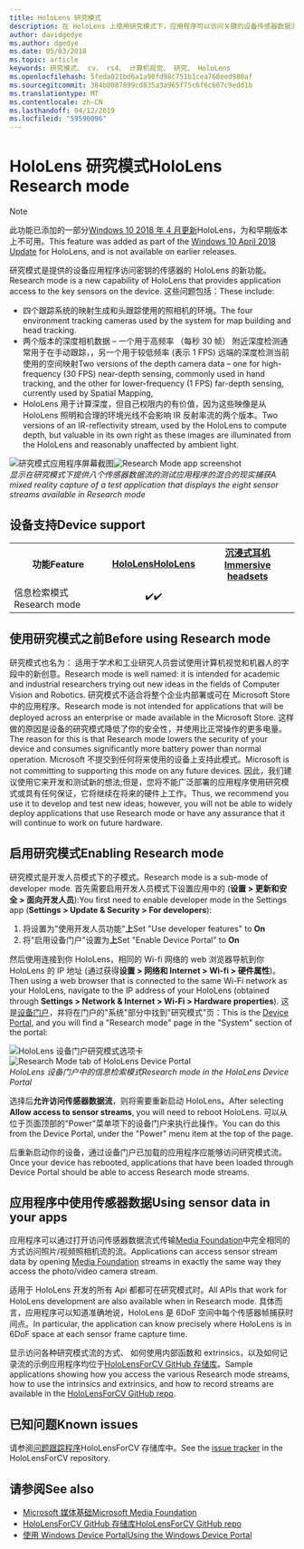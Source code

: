 ```yaml
---
title: HoloLens 研究模式
description: 在 HoloLens 上使用研究模式下，应用程序可以访问关键的设备传感器数据流 （深度、 跟踪、 环境和 IR 反射率）。
author: davidgedye
ms.author: dgedye
ms.date: 05/03/2018
ms.topic: article
keywords: 研究模式、 cv、 rs4、 计算机视觉、 研究、 HoloLens
ms.openlocfilehash: 5feda021bd6a1a90fd98c751b1cea768eed980af
ms.sourcegitcommit: 384b0087899cd835a3a965f75c6f6c607c9edd1b
ms.translationtype: MT
ms.contentlocale: zh-CN
ms.lasthandoff: 04/12/2019
ms.locfileid: "59590096"
---
```

# <a name="hololens-research-mode"></a><span data-ttu-id="2d6ba-104">HoloLens 研究模式</span><span class="sxs-lookup"><span data-stu-id="2d6ba-104">HoloLens Research mode</span></span>

> [!NOTE]
> <span data-ttu-id="2d6ba-105">此功能已添加的一部分[Windows 10 2018 年 4 月更新](release-notes-april-2018.md)HoloLens，为和早期版本上不可用。</span><span class="sxs-lookup"><span data-stu-id="2d6ba-105">This feature was added as part of the [Windows 10 April 2018 Update](release-notes-april-2018.md) for HoloLens, and is not available on earlier releases.</span></span>

<span data-ttu-id="2d6ba-106">研究模式是提供的设备应用程序访问密钥的传感器的 HoloLens 的新功能。</span><span class="sxs-lookup"><span data-stu-id="2d6ba-106">Research mode is a new capability of HoloLens that provides application access to the key sensors on the device.</span></span> <span data-ttu-id="2d6ba-107">这些问题包括：</span><span class="sxs-lookup"><span data-stu-id="2d6ba-107">These include:</span></span>
- <span data-ttu-id="2d6ba-108">四个跟踪系统的映射生成和头跟踪使用的照相机的环境。</span><span class="sxs-lookup"><span data-stu-id="2d6ba-108">The four environment tracking cameras used by the system for map building and head tracking.</span></span>
- <span data-ttu-id="2d6ba-109">两个版本的深度相机数据 – 一个用于高频率 （每秒 30 帧） 附近深度检测通常用于在手动跟踪，，另一个用于较低频率 (表示 1 FPS) 远端的深度检测当前使用的空间映射</span><span class="sxs-lookup"><span data-stu-id="2d6ba-109">Two versions of the depth camera data – one for high-frequency (30 FPS) near-depth sensing, commonly used in hand tracking, and the other for lower-frequency (1 FPS) far-depth sensing, currently used by Spatial Mapping,</span></span>
- <span data-ttu-id="2d6ba-110">HoloLens 用于计算深度，但自己权限内的有价值，因为这些映像是从 HoloLens 照明和合理的环境光线不会影响 IR 反射率流的两个版本。</span><span class="sxs-lookup"><span data-stu-id="2d6ba-110">Two versions of an IR-reflectivity stream, used by the HoloLens to compute depth, but valuable in its own right as these images are illuminated from the HoloLens and reasonably unaffected by ambient light.</span></span>

<span data-ttu-id="2d6ba-111">![研究模式应用程序屏幕截图](images/sensor-stream-viewer.jpg)</span><span class="sxs-lookup"><span data-stu-id="2d6ba-111">![Research Mode app screenshot](images/sensor-stream-viewer.jpg)</span></span><br>
<span data-ttu-id="2d6ba-112">*显示在研究模式下提供八个传感器数据流的测试应用程序的混合的现实捕获*</span><span class="sxs-lookup"><span data-stu-id="2d6ba-112">*A mixed reality capture of a test application that displays the eight sensor streams available in Research mode*</span></span>

## <a name="device-support"></a><span data-ttu-id="2d6ba-113">设备支持</span><span class="sxs-lookup"><span data-stu-id="2d6ba-113">Device support</span></span>

<table>
<tr>
<th><span data-ttu-id="2d6ba-114">功能</span><span class="sxs-lookup"><span data-stu-id="2d6ba-114">Feature</span></span></th><th style="width:150px"> <span data-ttu-id="2d6ba-115"><a href="hololens-hardware-details.md">HoloLens</a></span><span class="sxs-lookup"><span data-stu-id="2d6ba-115"><a href="hololens-hardware-details.md">HoloLens</a></span></span></th><th style="width:150px"> <span data-ttu-id="2d6ba-116"><a href="immersive-headset-hardware-details.md">沉浸式耳机</a></span><span class="sxs-lookup"><span data-stu-id="2d6ba-116"><a href="immersive-headset-hardware-details.md">Immersive headsets</a></span></span></th>
</tr><tr>
<td> <span data-ttu-id="2d6ba-117">信息检索模式</span><span class="sxs-lookup"><span data-stu-id="2d6ba-117">Research mode</span></span></td><td style="text-align: center;"> <span data-ttu-id="2d6ba-118">✔️</span><span class="sxs-lookup"><span data-stu-id="2d6ba-118">✔️</span></span></td><td style="text-align: center;"></td>
</tr>
</table>

## <a name="before-using-research-mode"></a><span data-ttu-id="2d6ba-119">使用研究模式之前</span><span class="sxs-lookup"><span data-stu-id="2d6ba-119">Before using Research mode</span></span>

<span data-ttu-id="2d6ba-120">研究模式也名为： 适用于学术和工业研究人员尝试使用计算机视觉和机器人的字段中的新创意。</span><span class="sxs-lookup"><span data-stu-id="2d6ba-120">Research mode is well named: it is intended for academic and industrial researchers trying out new ideas in the fields of Computer Vision and Robotics.</span></span>  <span data-ttu-id="2d6ba-121">研究模式不适合将整个企业内部署或可在 Microsoft Store 中的应用程序。</span><span class="sxs-lookup"><span data-stu-id="2d6ba-121">Research mode is not intended for applications that will be deployed across an enterprise or made available in the Microsoft Store.</span></span> <span data-ttu-id="2d6ba-122">这样做的原因是设备的研究模式降低了你的安全性，并使用比正常操作的更多电量。</span><span class="sxs-lookup"><span data-stu-id="2d6ba-122">The reason for this is that Research mode lowers the security of your device and consumes significantly more battery power than normal operation.</span></span> <span data-ttu-id="2d6ba-123">Microsoft 不提交到任何将来使用的设备上支持此模式。</span><span class="sxs-lookup"><span data-stu-id="2d6ba-123">Microsoft is not committing to supporting this mode on any future devices.</span></span> <span data-ttu-id="2d6ba-124">因此，我们建议使用它来开发和测试新的想法;但是，您将不能广泛部署的应用程序使用研究模式或具有任何保证，它将继续在将来的硬件上工作。</span><span class="sxs-lookup"><span data-stu-id="2d6ba-124">Thus, we recommend you use it to develop and test new ideas; however, you will not be able to widely deploy applications that use Research mode or have any assurance that it will continue to work on future hardware.</span></span>

## <a name="enabling-research-mode"></a><span data-ttu-id="2d6ba-125">启用研究模式</span><span class="sxs-lookup"><span data-stu-id="2d6ba-125">Enabling Research mode</span></span>

<span data-ttu-id="2d6ba-126">研究模式是开发人员模式下的子模式。</span><span class="sxs-lookup"><span data-stu-id="2d6ba-126">Research mode is a sub-mode of developer mode.</span></span> <span data-ttu-id="2d6ba-127">首先需要启用开发人员模式下设置应用中的 (**设置 > 更新和安全 > 面向开发人员**):</span><span class="sxs-lookup"><span data-stu-id="2d6ba-127">You first need to enable developer mode in the Settings app (**Settings > Update & Security > For developers**):</span></span>

1. <span data-ttu-id="2d6ba-128">将设置为"使用开发人员功能"**上**</span><span class="sxs-lookup"><span data-stu-id="2d6ba-128">Set "Use developer features" to **On**</span></span>
2. <span data-ttu-id="2d6ba-129">将"启用设备门户"设置为**上**</span><span class="sxs-lookup"><span data-stu-id="2d6ba-129">Set "Enable Device Portal" to **On**</span></span>

<span data-ttu-id="2d6ba-130">然后使用连接到你 HoloLens，相同的 Wi-fi 网络的 web 浏览器导航到你 HoloLens 的 IP 地址 (通过获得**设置 > 网络和 Internet > Wi-fi > 硬件属性**)。</span><span class="sxs-lookup"><span data-stu-id="2d6ba-130">Then using a web browser that is connected to the same Wi-Fi network as your HoloLens, navigate to the IP address of your HoloLens (obtained through **Settings > Network & Internet > Wi-Fi > Hardware properties**).</span></span> <span data-ttu-id="2d6ba-131">这是[设备门户](using-the-windows-device-portal.md)，并将在门户的"系统"部分中找到"研究模式"页：</span><span class="sxs-lookup"><span data-stu-id="2d6ba-131">This is the [Device Portal](using-the-windows-device-portal.md), and you will find a "Research mode" page in the "System" section of the portal:</span></span>

<span data-ttu-id="2d6ba-132">![HoloLens 设备门户研究模式选项卡](images/ResearchModeDevPortal.png)</span><span class="sxs-lookup"><span data-stu-id="2d6ba-132">![Research Mode tab of HoloLens Device Portal](images/ResearchModeDevPortal.png)</span></span><br>
<span data-ttu-id="2d6ba-133">*HoloLens 设备门户中的信息检索模式*</span><span class="sxs-lookup"><span data-stu-id="2d6ba-133">*Research mode in the HoloLens Device Portal*</span></span>

<span data-ttu-id="2d6ba-134">选择后**允许访问传感器数据流**，则将需要重新启动 HoloLens。</span><span class="sxs-lookup"><span data-stu-id="2d6ba-134">After selecting **Allow access to sensor streams**, you will need to reboot HoloLens.</span></span> <span data-ttu-id="2d6ba-135">可以从位于页面顶部的"Power"菜单项下的设备门户来执行此操作。</span><span class="sxs-lookup"><span data-stu-id="2d6ba-135">You can do this from the Device Portal, under the "Power" menu item at the top of the page.</span></span>

<span data-ttu-id="2d6ba-136">后重新启动你的设备，通过设备门户已加载的应用程序应能够访问研究模式流。</span><span class="sxs-lookup"><span data-stu-id="2d6ba-136">Once your device has rebooted, applications that have been loaded through Device Portal should be able to access Research mode streams.</span></span>

## <a name="using-sensor-data-in-your-apps"></a><span data-ttu-id="2d6ba-137">应用程序中使用传感器数据</span><span class="sxs-lookup"><span data-stu-id="2d6ba-137">Using sensor data in your apps</span></span>

<span data-ttu-id="2d6ba-138">应用程序可以通过打开访问传感器数据流式传输[Media Foundation](https://msdn.microsoft.com/library/windows/desktop/ms694197)中完全相同的方式访问照片/视频照相机流的流。</span><span class="sxs-lookup"><span data-stu-id="2d6ba-138">Applications can access sensor stream data by opening [Media Foundation](https://msdn.microsoft.com/library/windows/desktop/ms694197) streams in exactly the same way they access the photo/video camera stream.</span></span> 

<span data-ttu-id="2d6ba-139">适用于 HoloLens 开发的所有 Api 都都可在研究模式时。</span><span class="sxs-lookup"><span data-stu-id="2d6ba-139">All APIs that work for HoloLens development are also available when in Research mode.</span></span> <span data-ttu-id="2d6ba-140">具体而言，应用程序可以知道准确地说，HoloLens 是 6DoF 空间中每个传感器帧捕获时间点。</span><span class="sxs-lookup"><span data-stu-id="2d6ba-140">In particular, the application can know precisely where HoloLens is in 6DoF space at each sensor frame capture time.</span></span>

<span data-ttu-id="2d6ba-141">显示访问各种研究模式流的方式、 如何使用内部函数和 extrinsics，以及如何记录流的示例应用程序均位于[HoloLensForCV GitHub 存储库](https://github.com/Microsoft/HoloLensForCV)。</span><span class="sxs-lookup"><span data-stu-id="2d6ba-141">Sample applications showing how you access the various Research mode streams, how to use the intrinsics and extrinsics, and how to record streams are available in the [HoloLensForCV GitHub repo](https://github.com/Microsoft/HoloLensForCV).</span></span>

## <a name="known-issues"></a><span data-ttu-id="2d6ba-142">已知问题</span><span class="sxs-lookup"><span data-stu-id="2d6ba-142">Known issues</span></span>

<span data-ttu-id="2d6ba-143">请参阅[问题跟踪程序](https://github.com/Microsoft/HololensForCV/issues)HoloLensForCV 存储库中。</span><span class="sxs-lookup"><span data-stu-id="2d6ba-143">See the [issue tracker](https://github.com/Microsoft/HololensForCV/issues) in the HoloLensForCV repository.</span></span>

## <a name="see-also"></a><span data-ttu-id="2d6ba-144">请参阅</span><span class="sxs-lookup"><span data-stu-id="2d6ba-144">See also</span></span>

* [<span data-ttu-id="2d6ba-145">Microsoft 媒体基础</span><span class="sxs-lookup"><span data-stu-id="2d6ba-145">Microsoft Media Foundation</span></span>](https://msdn.microsoft.com/library/windows/desktop/ms694197)
* [<span data-ttu-id="2d6ba-146">HoloLensForCV GitHub 存储库</span><span class="sxs-lookup"><span data-stu-id="2d6ba-146">HoloLensForCV GitHub repo</span></span>](https://github.com/Microsoft/HoloLensForCV)
* [<span data-ttu-id="2d6ba-147">使用 Windows Device Portal</span><span class="sxs-lookup"><span data-stu-id="2d6ba-147">Using the Windows Device Portal</span></span>](using-the-windows-device-portal.md)
